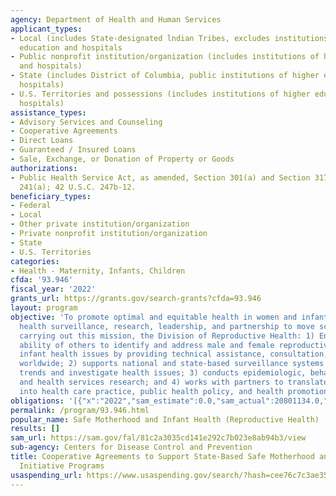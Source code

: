 ```yaml
---
agency: Department of Health and Human Services
applicant_types:
- Local (includes State-designated lndian Tribes, excludes institutions of higher
  education and hospitals
- Public nonprofit institution/organization (includes institutions of higher education
  and hospitals)
- State (includes District of Columbia, public institutions of higher education and
  hospitals)
- U.S. Territories and possessions (includes institutions of higher education and
  hospitals)
assistance_types:
- Advisory Services and Counseling
- Cooperative Agreements
- Direct Loans
- Guaranteed / Insured Loans
- Sale, Exchange, or Donation of Property or Goods
authorizations:
- Public Health Service Act, as amended, Section 301(a) and Section 317K, 42 U.S.C.
  241(a); 42 U.S.C. 247b-12.
beneficiary_types:
- Federal
- Local
- Other private institution/organization
- Private nonprofit institution/organization
- State
- U.S. Territories
categories:
- Health - Maternity, Infants, Children
cfda: '93.946'
fiscal_year: '2022'
grants_url: https://grants.gov/search-grants?cfda=93.946
layout: program
objective: 'To promote optimal and equitable health in women and infants through public
  health surveillance, research, leadership, and partnership to move science to practice.  In
  carrying out this mission, the Division of Reproductive Health: 1) Enhances the
  ability of others to identify and address male and female reproductive issues and
  infant health issues by providing technical assistance, consultation, and training
  worldwide; 2) supports national and state-based surveillance systems to monitor
  trends and investigate health issues; 3) conducts epidemiologic, behavioral, demographic
  and health services research; and 4) works with partners to translate research findings
  into health care practice, public health policy, and health promotion strategies.'
obligations: '[{"x":"2022","sam_estimate":0.0,"sam_actual":20801134.0,"usa_spending_actual":19773001.27},{"x":"2023","sam_estimate":20801134.0,"sam_actual":0.0,"usa_spending_actual":31480639.79},{"x":"2024","sam_estimate":20801134.0,"sam_actual":0.0,"usa_spending_actual":48570377.88}]'
permalink: /program/93.946.html
popular_name: Safe Motherhood and Infant Health (Reproductive Health)
results: []
sam_url: https://sam.gov/fal/81c2a3035cd141e292c7b023e8ab94b3/view
sub-agency: Centers for Disease Control and Prevention
title: Cooperative Agreements to Support State-Based Safe Motherhood and Infant Health
  Initiative Programs
usaspending_url: https://www.usaspending.gov/search/?hash=cee76c7c3ae358d48d025a279b26d23a
---
```

